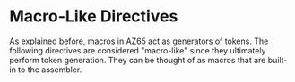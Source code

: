 # Macro-Like Directives

As explained before, macros in AZ65 act as generators of tokens.
The following directives are considered "macro-like" since they
ultimately perform token generation. They can be thought of as
macros that are built-in to the assembler.
